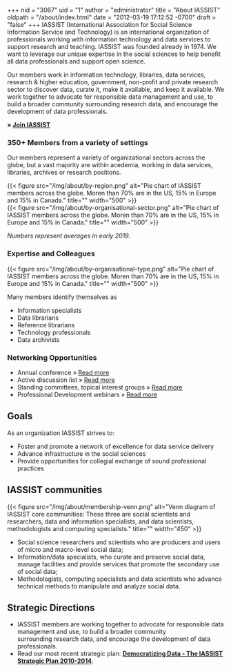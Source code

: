 +++
nid = "3067"
uid = "1"
author = "administrator"
title = "About IASSIST"
oldpath = "/about/index.html"
date = "2012-03-19 17:12:52 -0700"
draft = "false"
+++
IASSIST (International Association for Social Science Information Service and Technology) is an international organization of professionals working with information technology and data services to support research and teaching. IASSIST was founded already in 1974. We want to leverage our unique expertise in the social sciences to help benefit all data professionals and support open science.

Our members work in information technology, libraries, data services, research & higher education, government, non-profit and private research sector to discover data, curate it, make it available, and keep it available. We work together to advocate for responsible data management and use, to build a broader community surrounding research data, and encourage the development of data professionals.

**&raquo; [Join IASSIST](/about/become-a-member "More information on becoming a member")**

### 350+ Members from a variety of settings

Our members represent a variety of organizational sectors across the globe, but a vast majority are within acedemia, working in data services, libraries, archives or research positions.

{{< figure src="/img/about/by-region.png" alt="Pie chart of IASSIST members across the globe. Moren than 70% are in the US, 15% in Europe and 15% in Canada." title="" width="500" >}}
<br />
{{< figure src="/img/about/by-organisational-sector.png" alt="Pie chart of IASSIST members across the globe. Moren than 70% are in the US, 15% in Europe and 15% in Canada." title="" width="500" >}}

*Numbers represent averages in early 2019.* 

### Expertise and Colleagues

{{< figure src="/img/about/by-organisational-type.png" alt="Pie chart of IASSIST members across the globe. Moren than 70% are in the US, 15% in Europe and 15% in Canada." title="" width="500" >}}<br />

Many members identify themselves as 

-   Information specialists
-   Data librarians
-   Reference librarians
-   Technology professionals
-   Data archivists

### Networking Opportunities

-   Annual conference &raquo; [Read more ](/conferences "Read more about our annual conference")
-   Active discussion list &raquo; [Read more ](/about/iassist-discussion-list "Read more about our discussion list")
-   Standing committees, topical interest groups &raquo; [Read more ](/about/committees-and-groups "Read more about our committees and groups")
-   Professional Development webinars  &raquo; [Read more ](/about/webinars "Read more about our webinars")

## Goals

As an organization IASSIST strives to:

-   Foster and promote a network of excellence for data service delivery
-   Advance infrastructure in the social sciences
-   Provide opportunities for collegial exchange of sound professional
    practices

## IASSIST communities 

{{< figure src="/img/about/membership-venn.png" alt="Venn diagram of IASSIST core communities: These three are social scientists and researchers, data and information specialists, and data scientists, methodologists and computing specialists." title="" width="450" >}}<br />

-   Social science researchers and scientists who are producers and users of micro and macro-level social data;
-   Information/data specialists, who curate and preserve social data, manage facilities and provide services that promote the secondary use of social data;
-   Methodologists, computing specialists and data scientists who advance technical methods to manipulate and analyze social data.

## Strategic Directions

-   IASSIST members are working together to advocate for responsible data management and use, to build a broader community surrounding research data, and encourage the development of data professionals.
-   Read our most recent strategic plan: **[Democratizing Data - The IASSIST Strategic Plan 2010-2014](/about/strategic-plans)**.

